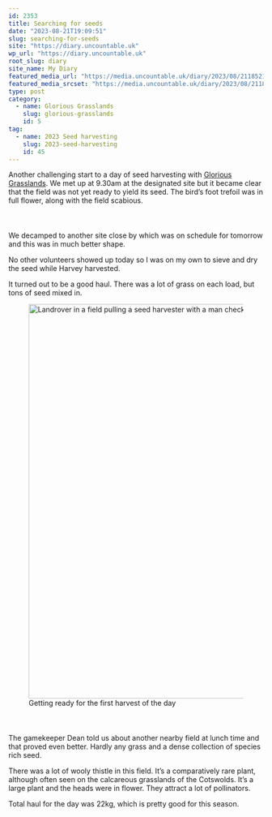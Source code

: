 ```yaml
---
id: 2353
title: Searching for seeds
date: "2023-08-21T19:09:51"
slug: searching-for-seeds
site: "https://diary.uncountable.uk"
wp_url: "https://diary.uncountable.uk"
root_slug: diary
site_name: My Diary
featured_media_url: "https://media.uncountable.uk/diary/2023/08/21185218/IMG20230821142544.webp"
featured_media_srcset: "https://media.uncountable.uk/diary/2023/08/21185218/IMG20230821142544-300x170.webp 300w, https://media.uncountable.uk/diary/2023/08/21185218/IMG20230821142544-1024x579.webp 1024w, https://media.uncountable.uk/diary/2023/08/21185218/IMG20230821142544-150x150.webp 150w, https://media.uncountable.uk/diary/2023/08/21185218/IMG20230821142544-640x362.webp 640w, https://media.uncountable.uk/diary/2023/08/21185218/IMG20230821142544.webp 2000w"
type: post
category:
  - name: Glorious Grasslands
    slug: glorious-grasslands
    id: 5
tag:
  - name: 2023 Seed harvesting
    slug: 2023-seed-harvesting
    id: 45
---
```



<p>Another challenging start to a day of seed harvesting with <a href="https://www.cotswoldsaonb.org.uk/looking-after/our-grasslands-projects/glorious-cotswolds-grasslands/">Glorious Grasslands</a>.  We met up at 9.30am at the designated site but it became clear that the field was not yet ready to yield its seed.  The bird&#8217;s foot trefoil was in full flower, along with the field scabious.</p>


<style>.kb-row-layout-id2353_fd22e0-89 > .kt-row-column-wrap{align-content:start;}:where(.kb-row-layout-id2353_fd22e0-89 > .kt-row-column-wrap) > .wp-block-kadence-column{justify-content:start;}.kb-row-layout-id2353_fd22e0-89 > .kt-row-column-wrap{column-gap:var(--global-kb-gap-md, 2rem);row-gap:var(--global-kb-gap-md, 2rem);padding-top:var(--global-kb-spacing-sm, 1.5rem);padding-bottom:var(--global-kb-spacing-sm, 1.5rem);grid-template-columns:repeat(2, minmax(0, 1fr));}.kb-row-layout-id2353_fd22e0-89 > .kt-row-layout-overlay{opacity:0.30;}@media all and (max-width: 1024px){.kb-row-layout-id2353_fd22e0-89 > .kt-row-column-wrap{grid-template-columns:repeat(2, minmax(0, 1fr));}}@media all and (max-width: 767px){.kb-row-layout-id2353_fd22e0-89 > .kt-row-column-wrap{grid-template-columns:minmax(0, 1fr);}.kb-row-layout-id2353_fd22e0-89 > .kt-row-column-wrap > .wp-block-kadence-column:nth-of-type(1){order:2;}.kb-row-layout-id2353_fd22e0-89 > .kt-row-column-wrap > .wp-block-kadence-column:nth-of-type(2){order:1;}.kb-row-layout-id2353_fd22e0-89 > .kt-row-column-wrap > .wp-block-kadence-column:nth-of-type(3){order:12;}.kb-row-layout-id2353_fd22e0-89 > .kt-row-column-wrap > .wp-block-kadence-column:nth-of-type(4){order:11;}.kb-row-layout-id2353_fd22e0-89 > .kt-row-column-wrap > .wp-block-kadence-column:nth-of-type(5){order:22;}.kb-row-layout-id2353_fd22e0-89 > .kt-row-column-wrap > .wp-block-kadence-column:nth-of-type(6){order:21;}.kb-row-layout-id2353_fd22e0-89 > .kt-row-column-wrap > .wp-block-kadence-column:nth-of-type(7){order:32;}.kb-row-layout-id2353_fd22e0-89 > .kt-row-column-wrap > .wp-block-kadence-column:nth-of-type(8){order:31;}}</style><div class="kb-row-layout-wrap kb-row-layout-id2353_fd22e0-89 alignnone wp-block-kadence-rowlayout"><div class="kt-row-column-wrap kt-has-2-columns kt-row-layout-equal kt-tab-layout-inherit kt-mobile-layout-row kt-row-valign-top">
<style>.kadence-column2353_6dd847-cd > .kt-inside-inner-col,.kadence-column2353_6dd847-cd > .kt-inside-inner-col:before{border-top-left-radius:0px;border-top-right-radius:0px;border-bottom-right-radius:0px;border-bottom-left-radius:0px;}.kadence-column2353_6dd847-cd > .kt-inside-inner-col{column-gap:var(--global-kb-gap-sm, 1rem);}.kadence-column2353_6dd847-cd > .kt-inside-inner-col{flex-direction:column;}.kadence-column2353_6dd847-cd > .kt-inside-inner-col > .aligncenter{width:100%;}.kadence-column2353_6dd847-cd > .kt-inside-inner-col:before{opacity:0.3;}.kadence-column2353_6dd847-cd{position:relative;}@media all and (max-width: 1024px){.kadence-column2353_6dd847-cd > .kt-inside-inner-col{flex-direction:column;justify-content:center;}}@media all and (max-width: 767px){.kadence-column2353_6dd847-cd > .kt-inside-inner-col{flex-direction:column;justify-content:center;}}</style>
<div class="wp-block-kadence-column kadence-column2353_6dd847-cd"><div class="kt-inside-inner-col">
<p>We decamped to another site close by which was on schedule for tomorrow and this was in much better shape.</p>



<p>No other volunteers showed up today so I was on my own to sieve and dry the seed while Harvey harvested.</p>



<p>It turned out to be a good haul.  There was a lot of grass on each load, but tons of seed mixed in.</p>
</div></div>


<style>.kadence-column2353_d1b031-f7 > .kt-inside-inner-col,.kadence-column2353_d1b031-f7 > .kt-inside-inner-col:before{border-top-left-radius:0px;border-top-right-radius:0px;border-bottom-right-radius:0px;border-bottom-left-radius:0px;}.kadence-column2353_d1b031-f7 > .kt-inside-inner-col{column-gap:var(--global-kb-gap-sm, 1rem);}.kadence-column2353_d1b031-f7 > .kt-inside-inner-col{flex-direction:column;}.kadence-column2353_d1b031-f7 > .kt-inside-inner-col > .aligncenter{width:100%;}.kadence-column2353_d1b031-f7 > .kt-inside-inner-col:before{opacity:0.3;}.kadence-column2353_d1b031-f7{position:relative;}@media all and (max-width: 1024px){.kadence-column2353_d1b031-f7 > .kt-inside-inner-col{flex-direction:column;justify-content:center;}}@media all and (max-width: 767px){.kadence-column2353_d1b031-f7 > .kt-inside-inner-col{flex-direction:column;justify-content:center;}}</style>
<div class="wp-block-kadence-column kadence-column2353_d1b031-f7"><div class="kt-inside-inner-col">
<figure class="wp-block-image size-large"><img loading="lazy" decoding="async" width="1024" height="778" src="https://media.uncountable.uk/diary/2023/08/21185217/IMG20230821111315-1024x778.webp" alt="Landrover in a field pulling a seed harvester with a man checking it" class="wp-image-2354" srcset="https://media.uncountable.uk/diary/2023/08/21185217/IMG20230821111315-1024x778.webp 1024w, https://media.uncountable.uk/diary/2023/08/21185217/IMG20230821111315-300x228.webp 300w, https://media.uncountable.uk/diary/2023/08/21185217/IMG20230821111315-640x486.webp 640w, https://media.uncountable.uk/diary/2023/08/21185217/IMG20230821111315.webp 2000w" sizes="auto, (max-width: 1024px) 100vw, 1024px" /><figcaption class="wp-element-caption">Getting ready for the first harvest of the day</figcaption></figure>
</div></div>

</div></div>


<p>The gamekeeper Dean told us about another nearby field at lunch time and that proved even better.  Hardly any grass and a dense collection of species rich seed.</p>



<p>There was a lot of wooly thistle in this field.  It&#8217;s a comparatively rare plant, although often seen on the calcareous grasslands of the Cotswolds.  It&#8217;s a large plant and the heads were in flower.  They attract a lot of pollinators.</p>



<p>Total haul for the day was 22kg, which is pretty good for this season.</p>
